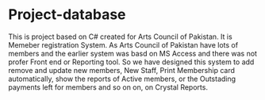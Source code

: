 # Project-database
This is project based on C# created for Arts Council of Pakistan. It is Memeber registration System. As Arts Council of Pakistan have lots of members and the earlier system was basd on MS Access and there was not profer Front end or Reporting tool. So we have designed this system to add remove and update new members, New Staff, Print Membership card automatically, show the reports of Active members, or the Outstading payments left for members and so on on, on Crystal Reports. 
